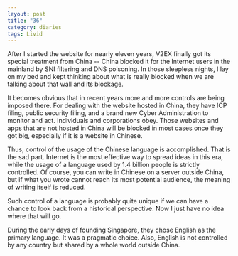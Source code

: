 ```yaml
---
layout: post
title: "36"
category: diaries
tags: Livid
---
```


After I started the website for nearly eleven years, V2EX finally got its special treatment from China -- China blocked it for the Internet users in the mainland by SNI filtering and DNS poisoning. In those sleepless nights, I lay on my bed and kept thinking about what is really blocked when we are talking about that wall and its blockage.

It becomes obvious that in recent years more and more controls are being imposed there. For dealing with the website hosted in China, they have ICP filing, public security filing, and a brand new Cyber Administration to monitor and act. Individuals and corporations obey. Those websites and apps that are not hosted in China will be blocked in most cases once they got big, especially if it is a website in Chinese.

Thus, control of the usage of the Chinese language is accomplished. That is the sad part. Internet is the most effective way to spread ideas in this era, while the usage of a language used by 1.4 billion people is strictly controlled. Of course, you can write in Chinese on a server outside China, but if what you wrote cannot reach its most potential audience, the meaning of writing itself is reduced.

Such control of a language is probably quite unique if we can have a chance to look back from a historical perspective. Now I just have no idea where that will go.

During the early days of founding Singapore, they chose English as the primary language. It was a pragmatic choice. Also, English is not controlled by any country but shared by a whole world outside China.
